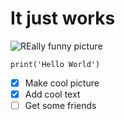 # It just works
![REally funny picture](https://i.ytimg.com/vi/-JspXBYjdsQ/maxresdefault.jpg)
```
print('Hello World')
```
- [x] Make cool picture
- [x] Add cool text
- [ ] Get some friends
